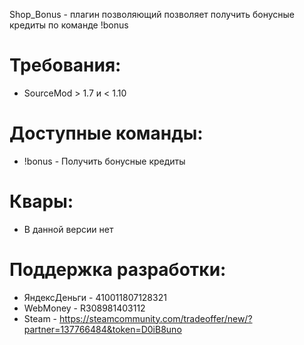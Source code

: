 Shop_Bonus - плагин позволяющий позволяет получить бонусные кредиты по команде !bonus

# Требования:
* SourceMod > 1.7 и < 1.10

# Доступные команды:
* !bonus - Получить бонусные кредиты

# Квары:
* В данной версии нет

# Поддержка разработки:
* ЯндексДеньги - 410011807128321
* WebMoney - R308981403112
* Steam - https://steamcommunity.com/tradeoffer/new/?partner=137766484&token=D0iB8uno
